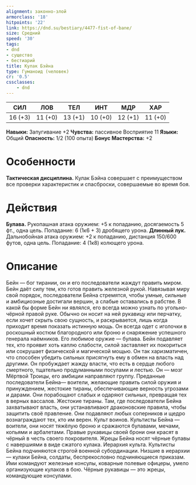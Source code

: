 ```yaml
---
alignment: законно-злой
armorclass: '18'
hitpoints: '22'
link: https://dnd.su/bestiary/4477-fist-of-bane/
size: Средний
speed: '30'
tags:
- dnd
- существо
- бестиарий
title: Кулак Бэйна
type: Гуманоид (человек)
cr: '0.5'
cssclasses:
    - dnd
---
```



| СИЛ | ЛОВ | ТЕЛ | ИНТ | МДР | ХАР |
|---|---|---|---|---|---|
| 16 (+3) | 11 (+0) | 13 (+1) | 10 (+0) | 12 (+1) | 11 (+0) |
**Навыки:** Запугивание +2
**Чувства:** пассивное Восприятие 11
**Языки:** Общий
**Опасность:** 1/2 (100 опыта)
**Бонус Мастерства:** +2


# Особенности
**Тактическая дисциплина.** Кулак Бэйна совершает с преимуществом все проверки характеристик и спасброски, совершаемые во время боя.


# Действия
**Булава.** Рукопашная атака оружием: +5 к попаданию, досягаемость 5 фт., одна цель. Попадание: 6 (1к6 + 3) дробящего урона.
**Длинный лук.** Дальнобойная атака оружием: +2 к попаданию, дистанция 150/600 футов, одна цель. Попадание: 4 (1к8) колющего урона.


# Описание
Бейн — бог тирании, он и его последователи жаждут править миром. Бейн даёт силу тем, кто готов править железной рукой. Навязывая миру свой порядок, последователи Бейна стремятся, чтобы умные, сильные и амбициозные достигали вершин, а слабые оставались в рабстве. В какой бы форме Бейн ни являлся, его всегда можно узнать по угольно-чёрной правой руке. Обычно он носит на ней рукавицу или перчатку, если хочет скрыть свою сущность, и раскрывается, лишь когда приходит время показать истинную мощь. Он всегда одет с иголочки в роскошный костюм благородного или броню и снаряжение успешного генерала наёмников. Его любимое оружие — булава. Бейн подавляет тех, кто проявит хоть каплю слабости, силой заставляет их покориться или сокрушает физической и магической мощью. Он так харизматичен, что способен убедить сильных присягнуть ему в обмен на власть над другими. Он пробуждает жажду власти, что есть в сердце любого смертного, тщательно продуманными посулами и лестью. Он — мозг Мёртвой Троицы, его амбиции направляют группу. Преданные последователи Бейна— воители, желающие править силой оружия и принуждением, жестокие тираны, обеспечивающие верность угрозами и дарами. Они порабощают слабых и одаряют сильных, превращая тех в верных вассалов. Жестокие тираны. Там, где последователи Бейна захватывают власть, они устанавливают драконовские правила, чтобы защитить своё правление. Они подавляют любых соперников и щедро вознаграждают тех, кто им верен. Культ воинов. Культисты Бейна — воители, они носят тяжёлую броню и сражаются булавами, мечами, копьями и арбалетами. Правые рукавицы своей брони они красят в чёрный в честь своего покровителя. Жрецы Бейна носят чёрные булавы с навершиями в виде сжатого кулака. Иерархия культа. Культисты Бейна подчиняются строгой военной субординации. Низшие в иерархии — кулаки Бейна, солдаты, беспрекословно подчиняющиеся приказам. Ими командуют железные консулы, коварные полевые офицеры, умело организующие кулаков в бою. Чёрные рукавицы — это жрецы, командующие консулами.